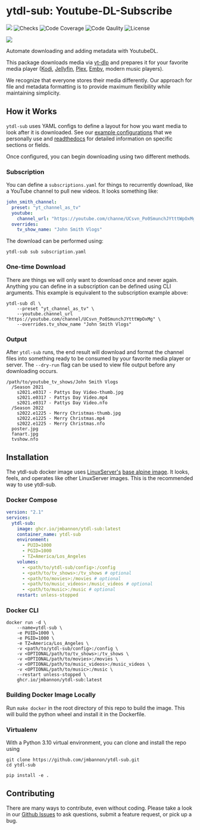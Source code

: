 # ytdl-sub: Youtube-DL-Subscribe
[<img src="https://img.shields.io/badge/readthedocs-link-blue?logo=readthedocs">](https://ytdl-sub.readthedocs.io/en/latest/index.html)
![Checks](https://img.shields.io/github/checks-status/jmbannon/ytdl-sub/master)
![Code Coverage](https://img.shields.io/codecov/c/github/jmbannon/ytdl-sub)
![Code Qaulity](https://img.shields.io/badge/pylint-10%2F10-brightgreen)
![License](https://img.shields.io/github/license/jmbannon/ytdl-sub?color=blue)

[<img src="https://img.shields.io/discord/994270357957648404?logo=Discord&style=for-the-badge">](https://discord.gg/v8j9RAHb4k)

Automate downloading and adding metadata with YoutubeDL.

This package downloads media via 
[yt-dlp](https://github.com/yt-dlp/yt-dlp)
and prepares it for your favorite media player
([Kodi](https://github.com/xbmc/xbmc), 
[Jellyfin](https://github.com/jellyfin/jellyfin), 
[Plex](https://github.com/plexinc/pms-docker),
[Emby](https://github.com/plexinc/pms-docker),
modern music players).

We recognize that everyone stores their 
media differently. Our approach for file and metadata formatting is to provide
maximum flexibility while maintaining simplicity.

## How it Works
`ytdl-sub` uses YAML configs to define a layout for how you want media to look
after it is downloaded. See our
[example configurations](https://github.com/jmbannon/ytdl-sub/tree/master/examples)
that we personally use and
[readthedocs](https://ytdl-sub.readthedocs.io/en/latest/config.html#)
for detailed information on specific sections or fields.

Once configured, you can begin downloading using two different methods.

### Subscription
You can define a `subscriptions.yaml` for things to recurrently
download, like a YouTube channel to pull new videos. It looks something like:
```yaml
john_smith_channel:
  preset: "yt_channel_as_tv"
  youtube:
    channel_url: "https://youtube.com/channe/UCsvn_Po0SmunchJYtttWpOxMg"
  overrides:
    tv_show_name: "John Smith Vlogs"
```
The download can be performed using:
```shell
ytdl-sub sub subscription.yaml
```

### One-time Download
There are things we will only want to download once and never again. Anything
you can define in a subscription can be defined using CLI arguments. This
example is equivalent to the subscription example above:
```shell
ytdl-sub dl \
    --preset "yt_channel_as_tv" \
    --youtube.channel_url "https://youtube.com/channel/UCsvn_Po0SmunchJYtttWpOxMg" \
    --overrides.tv_show_name "John Smith Vlogs"
```

### Output
After `ytdl-sub` runs, the end result will download and format the channel
files into something ready to be consumed by your favorite media player or
server. The `--dry-run` flag can be used to view file output before any downloading occurs.
```
/path/to/youtube_tv_shows/John Smith Vlogs
  /Season 2021
    s2021.e0317 - Pattys Day Video-thumb.jpg
    s2021.e0317 - Pattys Day Video.mp4
    s2021.e0317 - Pattys Day Video.nfo
  /Season 2022
    s2022.e1225 - Merry Christmas-thumb.jpg
    s2022.e1225 - Merry Christmas.mp4
    s2022.e1225 - Merry Christmas.nfo
  poster.jpg
  fanart.jpg
  tvshow.nfo
```

## Installation

The ytdl-sub docker image uses
[LinuxServer's](https://www.linuxserver.io/)
[base alpine image](https://github.com/linuxserver/docker-baseimage-alpine).
It looks, feels, and operates like other LinuxServer images. This is the 
recommended way to use ytdl-sub.

### Docker Compose
```yaml
version: "2.1"
services:
  ytdl-sub:
    image: ghcr.io/jmbannon/ytdl-sub:latest
    container_name: ytdl-sub
    environment:
      - PUID=1000
      - PGID=1000
      - TZ=America/Los_Angeles
    volumes:
      - <path/to/ytdl-sub/config>:/config
      - <path/to/tv_shows>:/tv_shows # optional
      - <path/to/movies>:/movies # optional
      - <path/to/music_videos>:/music_videos # optional
      - <path/to/music>:/music # optional
    restart: unless-stopped
```
### Docker CLI
```commandline
docker run -d \
    --name=ytdl-sub \
    -e PUID=1000 \
    -e PGID=1000 \
    -e TZ=America/Los_Angeles \
    -v <path/to/ytdl-sub/config>:/config \
    -v <OPTIONAL/path/to/tv_shows>:/tv_shows \
    -v <OPTIONAL/path/to/movies>:/movies \
    -v <OPTIONAL/path/to/music_videos>:/music_videos \
    -v <OPTIONAL/path/to/music>:/music \
    --restart unless-stopped \
    ghcr.io/jmbannon/ytdl-sub:latest
```

### Building Docker Image Locally
Run `make docker` in the root directory of this repo to build the image. This
will build the python wheel and install it in the Dockerfile.

### Virtualenv
With a Python 3.10 virtual environment, you can clone and install the repo using
```commandline
git clone https://github.com/jmbannon/ytdl-sub.git
cd ytdl-sub

pip install -e .
```

## Contributing
There are many ways to contribute, even without coding. Please take a look in
our [Github Issues](https://github.com/jmbannon/ytdl-sub/issues) to ask
questions, submit a feature request, or pick up a bug.
